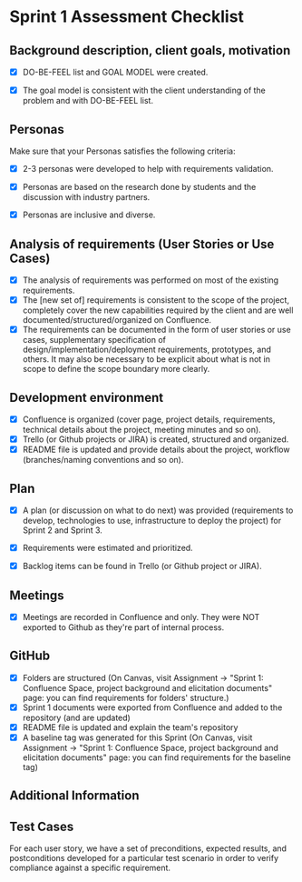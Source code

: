 # Sprint 1 Assessment Checklist


## Background description, client goals, motivation
- [x] DO-BE-FEEL list and GOAL MODEL were created. 
- [x] The goal model is consistent with the client understanding of the problem and with DO-BE-FEEL list.


## Personas
Make sure that your Personas satisfies the following criteria:

- [x] 2-3 personas were developed to help with requirements validation.
- [x] Personas are based on the research done by students and the discussion with industry partners.
- [x] Personas are inclusive and diverse.


## Analysis of requirements (User Stories or Use Cases)

- [x] The analysis of requirements was performed on most of the existing requirements. 
- [x] The [new set of] requirements is consistent to the scope of the project, completely cover the new capabilities required by the client and are well documented/structured/organized on Confluence.
- [x] The requirements can be documented in the form of user stories or use cases, supplementary specification of design/implementation/deployment requirements, prototypes, and others. It may also be necessary to be explicit about what is not in scope to define the scope boundary more clearly.

## Development environment

- [x] Confluence is organized (cover page, project details, requirements, technical details about the project, meeting minutes and so on). 
- [x] Trello (or Github projects or JIRA) is created, structured and organized. 
- [x] README file is updated and provide details about the project, workflow (branches/naming conventions and so on).

## Plan

- [x] A plan (or discussion on what to do next) was provided (requirements to develop, technologies to use, infrastructure to deploy the project) for Sprint 2 and Sprint 3. 
- [x] Requirements were estimated and prioritized.
- [x] Backlog items can be found in Trello (or Github project or JIRA).


## Meetings

- [x] Meetings are recorded in Confluence and only. They were NOT exported to Github as they're part of internal process.


## GitHub 

- [x] Folders are structured (On Canvas, visit Assignment -> "Sprint 1: Confluence Space, project background and elicitation documents" page: you can find requirements for folders' structure.)
- [x] Sprint 1 documents were exported from Confluence and added to the repository (and are updated)
- [x] README file is updated and explain the team's repository
- [x] A baseline tag was generated for this Sprint (On Canvas, visit Assignment -> "Sprint 1: Confluence Space, project background and elicitation documents" page: you can find requirements for the baseline tag)

## Additional Information

## Test Cases

For each user story, we have a set of preconditions, expected results, and postconditions developed for a particular test scenario in order to verify compliance against a specific requirement.
